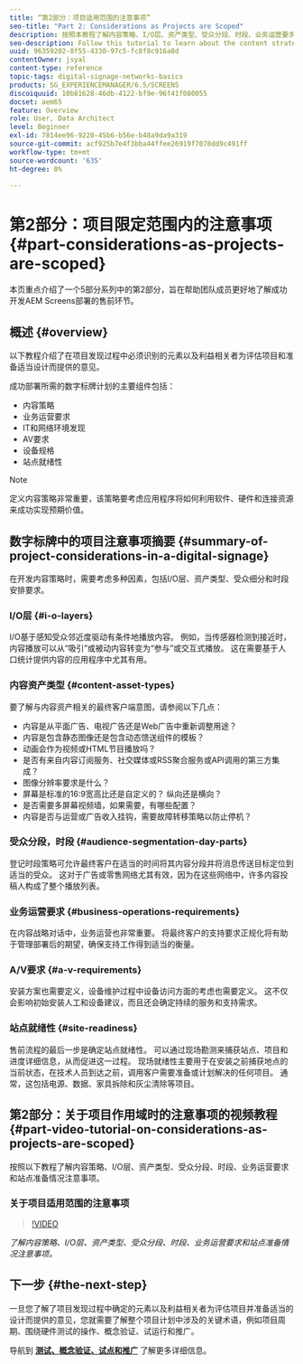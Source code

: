 ```yaml
---
title: “第2部分：项目适用范围的注意事项”
seo-title: "Part 2: Considerations as Projects are Scoped"
description: 按照本教程了解内容策略、I/O层、资产类型、受众分段、时段、业务运营要求和站点准备情况注意事项。
seo-description: Follow this tutorial to learn about the content strategy, I/O layers, asset types, audience segmentation, day parts, business operations requirements, and site readiness considerations.
uuid: 96359202-8f55-4330-97c5-fc8f8c916a8d
contentOwner: jsyal
content-type: reference
topic-tags: digital-signage-networks-basics
products: SG_EXPERIENCEMANAGER/6.5/SCREENS
discoiquuid: 10b81628-46db-4122-bf9e-96f41f080055
docset: aem65
feature: Overview
role: User, Data Architect
level: Beginner
exl-id: 7814ee96-9220-45b6-b56e-b48a9da9a319
source-git-commit: acf925b7e4f3bba44ffee26919f7078dd9c491ff
workflow-type: tm+mt
source-wordcount: '635'
ht-degree: 0%

---
```


# 第2部分：项目限定范围内的注意事项 {#part-considerations-as-projects-are-scoped}

本页重点介绍了一个5部分系列中的第2部分，旨在帮助团队成员更好地了解成功开发AEM Screens部署的售前环节。

## 概述 {#overview}

以下教程介绍了在项目发现过程中必须识别的元素以及利益相关者为评估项目和准备适当设计而提供的意见。

成功部署所需的数字标牌计划的主要组件包括：

* 内容策略
* 业务运营要求
* IT和网络环境发现
* AV要求
* 设备规格
* 站点就绪性

>[!NOTE]
>
>定义内容策略非常重要，该策略要考虑应用程序将如何利用软件、硬件和连接资源来成功实现预期价值。

## 数字标牌中的项目注意事项摘要  {#summary-of-project-considerations-in-a-digital-signage}

在开发内容策略时，需要考虑多种因素，包括I/O层、资产类型、受众细分和时段安排要求。

### I/O层 {#i-o-layers}

I/O基于感知受众邻近度驱动有条件地播放内容。 例如，当传感器检测到接近时，内容播放可以从“吸引”或被动内容转变为“参与”或交互式播放。 这在需要基于人口统计提供内容的应用程序中尤其有用。

### 内容资产类型 {#content-asset-types}

要了解与内容资产相关的最终客户端意图，请参阅以下几点：

* 内容是从平面广告、电视广告还是Web广告中重新调整用途？
* 内容是包含静态图像还是包含动态馈送组件的模板？
* 动画会作为视频或HTML节目播放吗？
* 是否有来自内容订阅服务、社交媒体或RSS聚合服务或API调用的第三方集成？
* 图像分辨率要求是什么？
* 屏幕是标准的16:9宽高比还是自定义的？ 纵向还是横向？
* 是否需要多屏幕视频墙，如果需要，有哪些配置？
* 内容是否与运营或广告收入挂钩，需要故障转移策略以防止停机？

### 受众分段，时段 {#audience-segmentation-day-parts}

登记时段策略可允许最终客户在适当的时间将其内容分段并将消息传送目标定位到适当的受众。 这对于广告或零售网络尤其有效，因为在这些网络中，许多内容投稿人构成了整个播放列表。

### 业务运营要求 {#business-operations-requirements}

在内容战略对话中，业务运营也非常重要。 将最终客户的支持要求正规化将有助于管理部署后的期望，确保支持工作得到适当的衡量。

### A/V要求 {#a-v-requirements}

安装方案也需要定义，设备维护过程中设备访问方面的考虑也需要定义。 这不仅会影响初始安装人工和设备建议，而且还会确定持续的服务和支持需求。

### 站点就绪性 {#site-readiness}

售前流程的最后一步是确定站点就绪性。 可以通过现场勘测来捕获站点、项目和进度详细信息，从而促进这一过程。 现场就绪性主要用于在安装之前捕获地点的当前状态，在技术人员到达之前，调用客户需要准备或计划解决的任何项目。 通常，这包括电源、数据、家具拆除和灰尘清除等项目。

## 第2部分：关于项目作用域时的注意事项的视频教程 {#part-video-tutorial-on-considerations-as-projects-are-scoped}

按照以下教程了解内容策略、I/O层、资产类型、受众分段、时段、业务运营要求和站点准备情况注意事项。

### 关于项目适用范围的注意事项

>[!VIDEO](https://video.tv.adobe.com/v/28380)

*了解内容策略、I/O层、资产类型、受众分段、时段、业务运营要求和站点准备情况注意事项。*

## 下一步 {#the-next-step}

一旦您了解了项目发现过程中确定的元素以及利益相关者为评估项目并准备适当的设计而提供的意见，您就需要了解整个项目计划中涉及的关键术语，例如项目周期、围绕硬件测试的操作、概念验证、试运行和推广。

导航到 **[测试、概念验证、试点和推广](testing-pocs-pilots-rollouts.md)** 了解更多详细信息。

